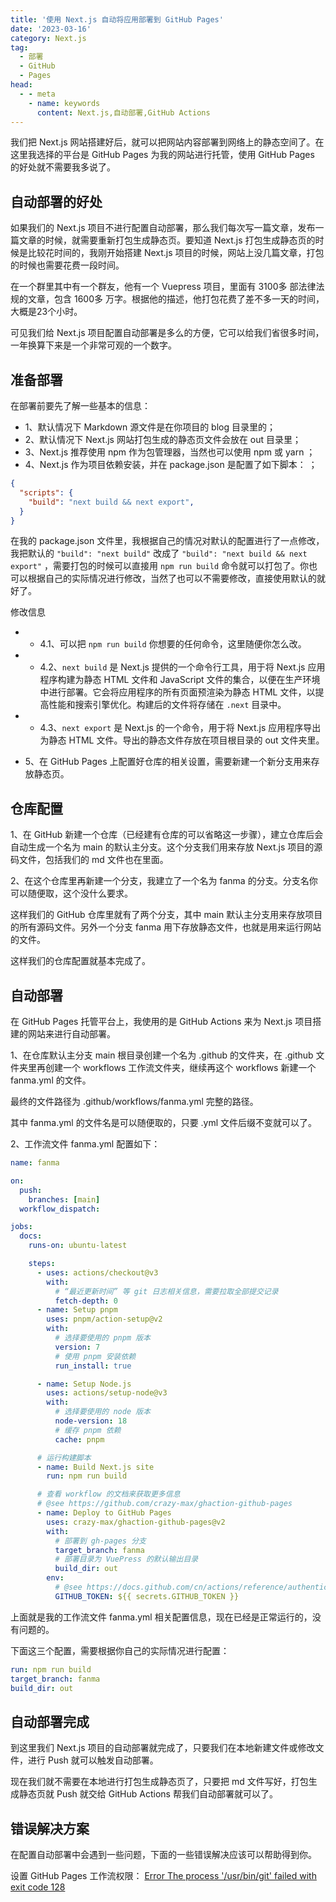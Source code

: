 ```yaml
---
title: '使用 Next.js 自动将应用部署到 GitHub Pages'
date: '2023-03-16'
category: Next.js
tag:
  - 部署
  - GitHub
  - Pages
head:
  - - meta
    - name: keywords
      content: Next.js,自动部署,GitHub Actions
---
```


我们把 Next.js 网站搭建好后，就可以把网站内容部署到网络上的静态空间了。在这里我选择的平台是 GitHub Pages 为我的网站进行托管，使用 GitHub Pages 的好处就不需要我多说了。

## 自动部署的好处

如果我们的 Next.js 项目不进行配置自动部署，那么我们每次写一篇文章，发布一篇文章的时候，就需要重新打包生成静态页。要知道 Next.js 打包生成静态页的时候是比较花时间的，我刚开始搭建 Next.js 项目的时候，网站上没几篇文章，打包的时候也需要花费一段时间。

在一个群里其中有一个群友，他有一个 Vuepress 项目，里面有 3100多 部法律法规的文章，包含 1600多 万字。根据他的描述，他打包花费了差不多一天的时间，大概是23个小时。

可见我们给 Next.js 项目配置自动部署是多么的方便，它可以给我们省很多时间，一年换算下来是一个非常可观的一个数字。

## 准备部署

在部署前要先了解一些基本的信息：
- 1、默认情况下 Markdown 源文件是在你项目的 blog 目录里的；
- 2、默认情况下 Next.js 网站打包生成的静态页文件会放在 out 目录里；
- 3、Next.js 推荐使用 npm 作为包管理器，当然也可以使用 npm 或 yarn ；
- 4、Next.js 作为项目依赖安装，并在 package.json 是配置了如下脚本： ；
```json
{
  "scripts": {
    "build": "next build && next export",
  }
}
```
在我的 package.json 文件里，我根据自己的情况对默认的配置进行了一点修改，我把默认的  `"build": "next build"` 改成了 `"build": "next build && next export"` ，需要打包的时候可以直接用 `npm run build` 命令就可以打包了。你也可以根据自己的实际情况进行修改，当然了也可以不需要修改，直接使用默认的就好了。

修改信息

- - 4.1、可以把 `npm run build` 你想要的任何命令，这里随便你怎么改。
- - 4.2、`next build` 是 Next.js 提供的一个命令行工具，用于将 Next.js 应用程序构建为静态 HTML 文件和 JavaScript 文件的集合，以便在生产环境中进行部署。它会将应用程序的所有页面预渲染为静态 HTML 文件，以提高性能和搜索引擎优化。构建后的文件将存储在 `.next` 目录中。
- - 4.3、`next export` 是 Next.js 的一个命令，用于将 Next.js 应用程序导出为静态 HTML 文件。导出的静态文件存放在项目根目录的 out 文件夹里。

- 5、在 GitHub Pages 上配置好仓库的相关设置，需要新建一个新分支用来存放静态页。

## 仓库配置

1、在 GitHub 新建一个仓库（已经建有仓库的可以省略这一步骤），建立仓库后会自动生成一个名为 main 的默认主分支。这个分支我们用来存放 Next.js 项目的源码文件，包括我们的 md 文件也在里面。

2、在这个仓库里再新建一个分支，我建立了一个名为 fanma 的分支。分支名你可以随便取，这个没什么要求。

这样我们的 GitHub 仓库里就有了两个分支，其中 main 默认主分支用来存放项目的所有源码文件。另外一个分支 fanma 用下存放静态文件，也就是用来运行网站的文件。

这样我们的仓库配置就基本完成了。

## 自动部署

在 GitHub Pages 托管平台上，我使用的是 GitHub Actions 来为 Next.js 项目搭建的网站来进行自动部署。

1、在仓库默认主分支 main 根目录创建一个名为 .github 的文件夹，在 .github 文件夹里再创建一个 workflows 工作流文件夹，继续再这个 workflows 新建一个 fanma.yml 的文件。

最终的文件路径为 .github/workflows/fanma.yml 完整的路径。

其中 fanma.yml 的文件名是可以随便取的，只要 .yml 文件后缀不变就可以了。

2、工作流文件 fanma.yml 配置如下：

```yml
name: fanma

on: 
  push:
    branches: [main]
  workflow_dispatch:

jobs:
  docs:
    runs-on: ubuntu-latest

    steps:
      - uses: actions/checkout@v3
        with:
          # “最近更新时间” 等 git 日志相关信息，需要拉取全部提交记录
          fetch-depth: 0
      - name: Setup pnpm
        uses: pnpm/action-setup@v2
        with:
          # 选择要使用的 pnpm 版本
          version: 7
          # 使用 pnpm 安装依赖
          run_install: true

      - name: Setup Node.js
        uses: actions/setup-node@v3
        with:
          # 选择要使用的 node 版本
          node-version: 18
          # 缓存 pnpm 依赖
          cache: pnpm

      # 运行构建脚本
      - name: Build Next.js site
        run: npm run build

      # 查看 workflow 的文档来获取更多信息
      # @see https://github.com/crazy-max/ghaction-github-pages
      - name: Deploy to GitHub Pages
        uses: crazy-max/ghaction-github-pages@v2
        with:
          # 部署到 gh-pages 分支
          target_branch: fanma
          # 部署目录为 VuePress 的默认输出目录
          build_dir: out
        env:
          # @see https://docs.github.com/cn/actions/reference/authentication-in-a-workflow#about-the-github_token-secret
          GITHUB_TOKEN: ${{ secrets.GITHUB_TOKEN }}
```

上面就是我的工作流文件 fanma.yml 相关配置信息，现在已经是正常运行的，没有问题的。

下面这三个配置，需要根据你自己的实际情况进行配置：
```yml
run: npm run build
target_branch: fanma
build_dir: out
```

## 自动部署完成

到这里我们 Next.js 项目的自动部署就完成了，只要我们在本地新建文件或修改文件，进行 Push 就可以触发自动部署。

现在我们就不需要在本地进行打包生成静态页了，只要把 md 文件写好，打包生成静态页就 Push 就交给 GitHub Actions 帮我们自动部署就可以了。

## 错误解决方案

在配置自动部署中会遇到一些问题，下面的一些错误解决应该可以帮助得到你。

设置 GitHub Pages 工作流权限：
[Error The process '/usr/bin/git' failed with exit code 128](/blog/2023/4.html)
